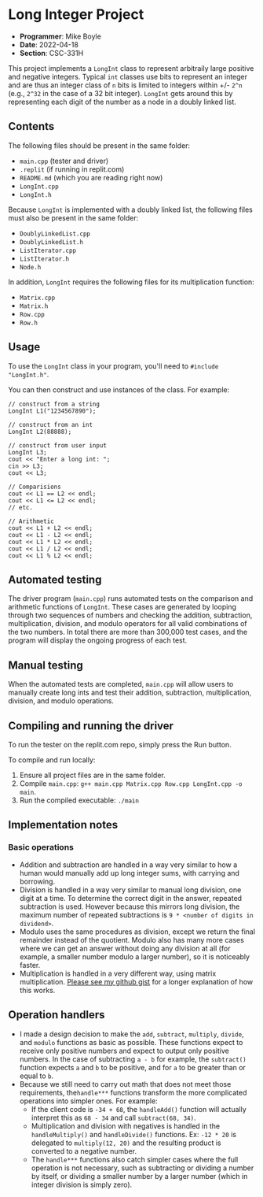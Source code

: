 # Long Integer Project
- **Programmer**: Mike Boyle
- **Date**: 2022-04-18
- **Section**: CSC-331H

This project implements a `LongInt` class to represent arbitraily large positive and negative integers. Typical `int` classes use bits to represent an integer and are thus an integer class of `n` bits is limited to integers within +/- `2^n` (e.g., `2^32` in the case of a 32 bit integer). `LongInt` gets around this by representing each digit of the number as a node in a doubly linked list.


## Contents
The following files should be present in the same folder:

- `main.cpp` (tester and driver)
- `.replit` (if running in replit.com)
- `README.md` (which you are reading right now)
- `LongInt.cpp`
- `LongInt.h`

Because `LongInt` is implemented with a doubly linked list, the following files must also be present in the same folder:

- `DoublyLinkedList.cpp`
- `DoublyLinkedList.h`
- `ListIterator.cpp`
- `ListIterator.h`
- `Node.h`

In addition, `LongInt` requires the following files for its multiplication function:

- `Matrix.cpp`
- `Matrix.h`
- `Row.cpp`
- `Row.h`

## Usage
To use the `LongInt` class in your program, you'll need to `#include "LongInt.h"`.

You can then construct and use instances of the class. For example:
```
// construct from a string
LongInt L1("1234567890");

// construct from an int
LongInt L2(88888);

// construct from user input
LongInt L3;
cout << "Enter a long int: ";
cin >> L3;
cout << L3;

// Comparisions
cout << L1 == L2 << endl;
cout << L1 <= L2 << endl;
// etc.

// Arithmetic
cout << L1 + L2 << endl;
cout << L1 - L2 << endl;
cout << L1 * L2 << endl;
cout << L1 / L2 << endl;
cout << L1 % L2 << endl;
```

## Automated testing
The driver program (`main.cpp`) runs automated tests on the comparison and arithmetic functions of `LongInt`. These cases are generated by looping through two sequences of numbers and checking the addition, subtraction, multiplication, division, and modulo operators for all valid combinations of the two numbers. In total there are more than 300,000 test cases, and the program will display the ongoing progress of each test.

## Manual testing
When the automated tests are completed, `main.cpp` will allow users to manually create long ints and test their addition, subtraction, multiplication, division, and modulo operations.

## Compiling and running the driver
To run the tester on the replit.com repo, simply press the Run button.

To compile and run locally:

1. Ensure all project files are in the same folder.
1. Compile `main.cpp`: `g++ main.cpp Matrix.cpp Row.cpp LongInt.cpp -o main`.
1. Run the compiled executable: `./main`

## Implementation notes

### Basic operations
- Addition and subtraction are handled in a way very similar to how a human would manually add up long integer sums, with carrying and borrowing.
- Division is handled in a way very similar to manual long division, one digit at a time. To determine the correct digit in the answer, repeated subtraction is used. However because this mirrors long division, the maximum number of repeated subtractions is `9 * <number of digits in dividend>`.
- Modulo uses the same procedures as division, except we return the final remainder instead of the quotient. Modulo also has many more cases where we can get an answer without doing any division at all (for example, a smaller number modulo a larger number), so it is noticeably faster.
- Multiplication is handled in a very different way, using matrix multiplication. [Please see my github gist](https://github.com/mikeboyle/long-int-multiplication-notes/blob/main/Long%20Int%20Multiplication%20with%20Matrices.ipynb) for a longer explanation of how this works.

## Operation handlers
- I made a design decision to make the `add`, `subtract`, `multiply`, `divide`, and `modulo` functions as basic as possible. These functions expect to receive only positive numbers and expect to output only positive numbers. In the case of subtracting `a - b` for example, the `subtract()` function expects `a` and `b` to be positive, and for `a` to be greater than or equal to `b`.
- Because we still need to carry out math that does not meet those requirements, the`handle***` functions transform the more complicated operations into simpler ones. For example:
  - If the client code is `-34 + 68`, the `handleAdd()` function will actually interpret this as `68 - 34` and call `subtract(68, 34)`.
  - Multiplication and division with negatives is handled in the `handleMultiply()` and `handleDivide()` functions. Ex: `-12 * 20` is delegated to `multiply(12, 20)` and the resulting product is converted to a negative number.
  - The `handle***` functions also catch simpler cases where the full operation is not necessary, such as subtracting or dividing a number by itself, or dividing a smaller number by a larger number (which in integer division is simply zero).


